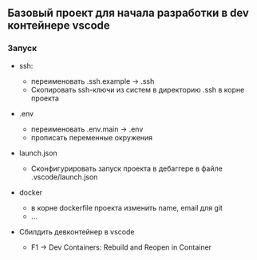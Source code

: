 ## Базовый проект для начала разработки в dev контейнере vscode

### Запуск

- ssh:
    - переименовать .ssh.example -> .ssh
    - Скопировать ssh-ключи из систем в директорию .ssh в корне проекта

- .env
    - переименовать  .env.main -> .env
    - прописать переменные окружения

- launch.json
    - Сконфигурировать запуск проекта в дебаггере в файле .vscode/launch.json

- docker
    - в корне dockerfile проекта изменить name, email для git
    - ...

- Сбилдить девконтейнер в vscode
    - F1 -> Dev Containers: Rebuild and Reopen in Container